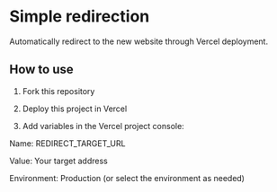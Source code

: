 # Simple redirection
Automatically redirect to the new website through Vercel deployment.

## How to use
1. Fork this repository

2. Deploy this project in Vercel

3. Add variables in the Vercel project console:

Name: REDIRECT_TARGET_URL

Value: Your target address

Environment: Production (or select the environment as needed)
